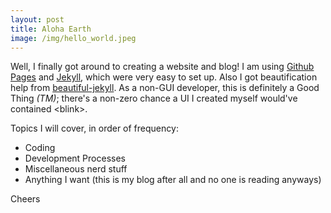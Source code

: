 ```yaml
---
layout: post
title: Aloha Earth
image: /img/hello_world.jpeg
---
```


Well, I finally got around to creating a website and blog! I am using [Github Pages](https://github.com/pages) and [Jekyll](https://jekyll.com), which were very easy to set up.  Also I got beautification help from [beautiful-jekyll](https://github.com/daattali/beautiful-jekyll).  As a non-GUI developer, this is definitely a Good Thing _(TM)_; there's a non-zero chance a UI I created myself would've contained \<blink\>.

Topics I will cover, in order of frequency:  
* Coding
* Development Processes
* Miscellaneous nerd stuff
* Anything I want (this is my blog after all and no one is reading anyways)

Cheers

